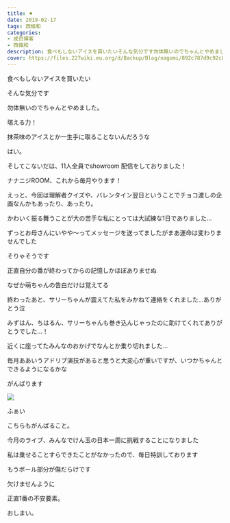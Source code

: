 ```yaml
---
title: ⚫︎
date: 2019-02-17
tags: 西條和
categories: 
- 成员博客
- 西條和
description: 食べもしないアイスを買いたいそんな気分です勿体無いのでちゃんとやめました。堪える力！...
cover: https://files.227wiki.eu.org/d/Backup/Blog/nagomi/892c787d9c92c8a1dacdae26da0cb.jpg 
---
```














食べもしないアイスを買いたい













そんな気分です

















勿体無いのでちゃんとやめました。











堪える力！










抹茶味のアイスとか一生手に取ることないんだろうな























はい。

















そしてこないだは、11人全員でshowroom 配信をしておりました！








ナナニジROOM、これから毎月やります！














えっと、今回は理解者クイズや、バレンタイン翌日ということでチョコ渡しの企画なんかもあったり、あったり。



















かわいく振る舞うことが大の苦手な私にとっては大試練な1日でありました…












ずっとお母さんにいやや〜ってメッセージを送ってましたがまあ運命は変わりませんでした















そりゃそうです
















正直自分の番が終わってからの記憶しかほぼありませぬ












なぜか萌ちゃんの告白だけは覚えてる













終わったあと、サリーちゃんが震えてた私をみかねて連絡をくれました…ありがとう泣












みずはん、ちはるん、サリーちゃんも巻き込んじゃったのに助けてくれてありがとうでした…！










近くに座ってたみんなのおかげでなんとか乗り切れました…















毎月ああいうアドリブ演技があると思うと大変心が重いですが、いつかちゃんとできるようになるかな












がんばります









![](https://files.227wiki.eu.org/d/Backup/Blog/nagomi/892c787d9c92c8a1dacdae26da0cb.jpg)





ふぁい









こちらもがんばること。











今月のライブ、みんなでけん玉の日本一周に挑戦することになりました











私は乗せることすらできたことがなかったので、毎日特訓しております







もうボール部分が傷だらけです













欠けませんように










正直1番の不安要素。















おしまい。


